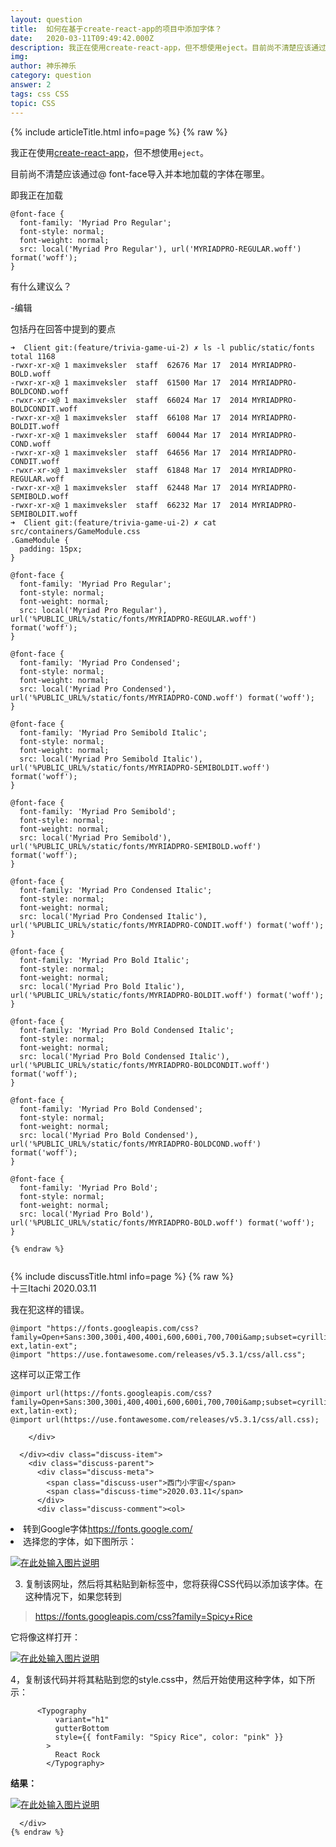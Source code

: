 ```yaml
---
layout: question
title:  如何在基于create-react-app的项目中添加字体？
date:   2020-03-11T09:49:42.000Z
description: 我正在使用create-react-app，但不想使用eject。目前尚不清楚应该通过\` font-face导入并本地加载的字体在哪里。 即我正在...
img: 
author: 神乐神乐
category: question
answer: 2
tags: css CSS
topic: CSS
---
```

<div class="article-root">
  <div class="article">
    {% include articleTitle.html info=page %}
    {% raw %}
    <div class="article-content"><p><font style="vertical-align: inherit;"><font style="vertical-align: inherit;">我正在使用</font></font><a href="https://github.com/facebook/create-react-app" rel="noreferrer"><font style="vertical-align: inherit;"><font style="vertical-align: inherit;">create-react-app</font></font></a><font style="vertical-align: inherit;"><font style="vertical-align: inherit;">，</font><font style="vertical-align: inherit;">但不想使用</font></font><code>eject</code><font style="vertical-align: inherit;"><font style="vertical-align: inherit;">。</font></font></p>

<p><font style="vertical-align: inherit;"><font style="vertical-align: inherit;">目前尚不清楚应该通过@ font-face导入并本地加载的字体在哪里。 </font></font></p>

<p><font style="vertical-align: inherit;"><font style="vertical-align: inherit;">即我正在加载</font></font></p>

<pre><code>@font-face {<font></font>
  font-family: 'Myriad Pro Regular';<font></font>
  font-style: normal;<font></font>
  font-weight: normal;<font></font>
  src: local('Myriad Pro Regular'), url('MYRIADPRO-REGULAR.woff') format('woff');<font></font>
}<font></font>
</code></pre>

<p><font style="vertical-align: inherit;"><font style="vertical-align: inherit;">有什么建议么？</font></font></p>

<p><font style="vertical-align: inherit;"><font style="vertical-align: inherit;">-编辑</font></font></p>

<p><font style="vertical-align: inherit;"><font style="vertical-align: inherit;">包括丹在回答中提到的要点</font></font></p>

<pre><code>➜  Client git:(feature/trivia-game-ui-2) ✗ ls -l public/static/fonts<font></font>
total 1168<font></font>
-rwxr-xr-x@ 1 maximveksler  staff  62676 Mar 17  2014 MYRIADPRO-BOLD.woff<font></font>
-rwxr-xr-x@ 1 maximveksler  staff  61500 Mar 17  2014 MYRIADPRO-BOLDCOND.woff<font></font>
-rwxr-xr-x@ 1 maximveksler  staff  66024 Mar 17  2014 MYRIADPRO-BOLDCONDIT.woff<font></font>
-rwxr-xr-x@ 1 maximveksler  staff  66108 Mar 17  2014 MYRIADPRO-BOLDIT.woff<font></font>
-rwxr-xr-x@ 1 maximveksler  staff  60044 Mar 17  2014 MYRIADPRO-COND.woff<font></font>
-rwxr-xr-x@ 1 maximveksler  staff  64656 Mar 17  2014 MYRIADPRO-CONDIT.woff<font></font>
-rwxr-xr-x@ 1 maximveksler  staff  61848 Mar 17  2014 MYRIADPRO-REGULAR.woff<font></font>
-rwxr-xr-x@ 1 maximveksler  staff  62448 Mar 17  2014 MYRIADPRO-SEMIBOLD.woff<font></font>
-rwxr-xr-x@ 1 maximveksler  staff  66232 Mar 17  2014 MYRIADPRO-SEMIBOLDIT.woff<font></font>
➜  Client git:(feature/trivia-game-ui-2) ✗ cat src/containers/GameModule.css<font></font>
.GameModule {<font></font>
  padding: 15px;<font></font>
}<font></font>
<font></font>
@font-face {<font></font>
  font-family: 'Myriad Pro Regular';<font></font>
  font-style: normal;<font></font>
  font-weight: normal;<font></font>
  src: local('Myriad Pro Regular'), url('%PUBLIC_URL%/static/fonts/MYRIADPRO-REGULAR.woff') format('woff');<font></font>
}<font></font>
<font></font>
@font-face {<font></font>
  font-family: 'Myriad Pro Condensed';<font></font>
  font-style: normal;<font></font>
  font-weight: normal;<font></font>
  src: local('Myriad Pro Condensed'), url('%PUBLIC_URL%/static/fonts/MYRIADPRO-COND.woff') format('woff');<font></font>
}<font></font>
<font></font>
@font-face {<font></font>
  font-family: 'Myriad Pro Semibold Italic';<font></font>
  font-style: normal;<font></font>
  font-weight: normal;<font></font>
  src: local('Myriad Pro Semibold Italic'), url('%PUBLIC_URL%/static/fonts/MYRIADPRO-SEMIBOLDIT.woff') format('woff');<font></font>
}<font></font>
<font></font>
@font-face {<font></font>
  font-family: 'Myriad Pro Semibold';<font></font>
  font-style: normal;<font></font>
  font-weight: normal;<font></font>
  src: local('Myriad Pro Semibold'), url('%PUBLIC_URL%/static/fonts/MYRIADPRO-SEMIBOLD.woff') format('woff');<font></font>
}<font></font>
<font></font>
@font-face {<font></font>
  font-family: 'Myriad Pro Condensed Italic';<font></font>
  font-style: normal;<font></font>
  font-weight: normal;<font></font>
  src: local('Myriad Pro Condensed Italic'), url('%PUBLIC_URL%/static/fonts/MYRIADPRO-CONDIT.woff') format('woff');<font></font>
}<font></font>
<font></font>
@font-face {<font></font>
  font-family: 'Myriad Pro Bold Italic';<font></font>
  font-style: normal;<font></font>
  font-weight: normal;<font></font>
  src: local('Myriad Pro Bold Italic'), url('%PUBLIC_URL%/static/fonts/MYRIADPRO-BOLDIT.woff') format('woff');<font></font>
}<font></font>
<font></font>
@font-face {<font></font>
  font-family: 'Myriad Pro Bold Condensed Italic';<font></font>
  font-style: normal;<font></font>
  font-weight: normal;<font></font>
  src: local('Myriad Pro Bold Condensed Italic'), url('%PUBLIC_URL%/static/fonts/MYRIADPRO-BOLDCONDIT.woff') format('woff');<font></font>
}<font></font>
<font></font>
@font-face {<font></font>
  font-family: 'Myriad Pro Bold Condensed';<font></font>
  font-style: normal;<font></font>
  font-weight: normal;<font></font>
  src: local('Myriad Pro Bold Condensed'), url('%PUBLIC_URL%/static/fonts/MYRIADPRO-BOLDCOND.woff') format('woff');<font></font>
}<font></font>
<font></font>
@font-face {<font></font>
  font-family: 'Myriad Pro Bold';<font></font>
  font-style: normal;<font></font>
  font-weight: normal;<font></font>
  src: local('Myriad Pro Bold'), url('%PUBLIC_URL%/static/fonts/MYRIADPRO-BOLD.woff') format('woff');<font></font>
}<font></font>
</code></pre></div>
    {% endraw %}
  </div>
  <p style="height: 0;width:0;overflow: hidden;"> 第778篇《如何在基于create-react-app的项目中添加字体？》来自Winter(https://github.com/aiyld/aiyld.github.io)的站点</p>
  <div class="discuss-wrapper">
    {% include discussTitle.html info=page %}
    {% raw %}
    <div class="discuss-item">
        <div class="discuss-parent">
          <div class="discuss-meta">
            <span class="discuss-user">十三Itachi</span>
            <span class="discuss-time">2020.03.11</span>
          </div>
          <div class="discuss-comment"><p><font style="vertical-align: inherit;"><font style="vertical-align: inherit;">我在犯这样的错误。</font></font></p>

<pre><code>@import "https://fonts.googleapis.com/css?family=Open+Sans:300,300i,400,400i,600,600i,700,700i&amp;amp;subset=cyrillic,cyrillic-ext,latin-ext";<font></font>
@import "https://use.fontawesome.com/releases/v5.3.1/css/all.css";<font></font>
</code></pre>

<p><font style="vertical-align: inherit;"><font style="vertical-align: inherit;">这样可以正常工作</font></font></p>

<pre><code>@import url(https://fonts.googleapis.com/css?family=Open+Sans:300,300i,400,400i,600,600i,700,700i&amp;amp;subset=cyrillic,cyrillic-ext,latin-ext);<font></font>
@import url(https://use.fontawesome.com/releases/v5.3.1/css/all.css);<font></font>
</code></pre></div>
        </div>
        
      </div><div class="discuss-item">
        <div class="discuss-parent">
          <div class="discuss-meta">
            <span class="discuss-user">西门小宇宙</span>
            <span class="discuss-time">2020.03.11</span>
          </div>
          <div class="discuss-comment"><ol>
<li><font style="vertical-align: inherit;"><font style="vertical-align: inherit;">转到Google字体</font></font><a href="https://fonts.google.com/" rel="noreferrer"><font style="vertical-align: inherit;"><font style="vertical-align: inherit;">https://fonts.google.com/</font></font></a></li>
<li><font style="vertical-align: inherit;"><font style="vertical-align: inherit;">选择您的字体，如下图所示： </font></font></li>
</ol>

<p><a href="https://i.stack.imgur.com/ekX7F.png" rel="noreferrer"><img src="https://i.stack.imgur.com/ekX7F.png" alt="在此处输入图片说明"></a></p>

<ol start="3">
<li><font style="vertical-align: inherit;"><font style="vertical-align: inherit;">复制该网址，然后将其粘贴到新标签中，您将获得CSS代码以添加该字体。</font><font style="vertical-align: inherit;">在这种情况下，如果您转到</font></font></li>
</ol>

<blockquote>
  <p><a href="https://fonts.googleapis.com/css?family=Spicy+Rice" rel="noreferrer"><font style="vertical-align: inherit;"><font style="vertical-align: inherit;">https://fonts.googleapis.com/css?family=Spicy+Rice</font></font></a></p>
</blockquote>

<p><font style="vertical-align: inherit;"><font style="vertical-align: inherit;">它将像这样打开：</font></font></p>

<p><a href="https://i.stack.imgur.com/GxjHx.png" rel="noreferrer"><img src="https://i.stack.imgur.com/GxjHx.png" alt="在此处输入图片说明"></a></p>

<p><font style="vertical-align: inherit;"><font style="vertical-align: inherit;">4，复制该代码并将其粘贴到您的style.css中，然后开始使用这种字体，如下所示：</font></font></p>

<pre><code>      &lt;Typography<font></font>
          variant="h1"<font></font>
          gutterBottom<font></font>
          style={{ fontFamily: "Spicy Rice", color: "pink" }}<font></font>
        &gt;<font></font>
          React Rock<font></font>
        &lt;/Typography&gt;<font></font>
</code></pre>

<p><strong><font style="vertical-align: inherit;"><font style="vertical-align: inherit;">结果：</font></font></strong></p>

<p><a href="https://i.stack.imgur.com/udJ77.png" rel="noreferrer"><img src="https://i.stack.imgur.com/udJ77.png" alt="在此处输入图片说明"></a></p></div>
        </div>
        
      </div>
    {% endraw %}
  </div>
<div>
